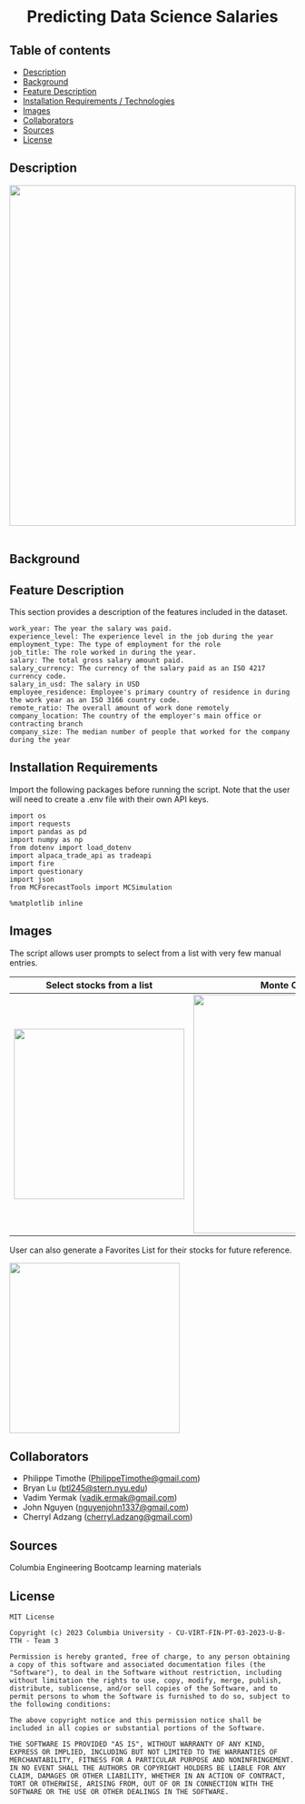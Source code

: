 <h1 align="center">Predicting Data Science Salaries</h1>

## Table of contents

- [Description](#description)
- [Background](#background)
- [Feature Description](#feature-description)
- [Installation Requirements / Technologies](#installation-requirements-technologies)
- [Images](#images)
- [Collaborators](#collaborators)
- [Sources](#sources)
- [License](#license)

## Description


<div align="center">
<img src="Images/Portfolio Planner.gif"  style="width: 100%; height: 600px; object-fit: none;">
</div>
<br/>

## Background


## Feature Description
This section provides a description of the features included in the dataset.
```
work_year: The year the salary was paid.
experience_level: The experience level in the job during the year
employment_type: The type of employment for the role
job_title: The role worked in during the year.
salary: The total gross salary amount paid.
salary_currency: The currency of the salary paid as an ISO 4217 currency code.
salary_in_usd: The salary in USD
employee_residence: Employee's primary country of residence in during the work year as an ISO 3166 country code.
remote_ratio: The overall amount of work done remotely
company_location: The country of the employer's main office or contracting branch
company_size: The median number of people that worked for the company during the year
```

## Installation Requirements
Import the following packages before running the script. Note that the user will need to create a .env file with their own API keys.
```
import os
import requests
import pandas as pd
import numpy as np
from dotenv import load_dotenv
import alpaca_trade_api as tradeapi
import fire
import questionary
import json
from MCForecastTools import MCSimulation

%matplotlib inline
```
## Images
The script allows user prompts to select from a list with very few manual entries.

| Select stocks from a list| Monte Carlo Simulation |
| :-----------------:| :-----------------:|
| <img src = "https://github.com/VadimYermak/Project-1/blob/main/Images/Stocks%20List.png" width="300">| <img src = "https://github.com/VadimYermak/Project-1/blob/main/Images/Monte%20Carlo%20Simulation.png" width="420"> |

User can also generate a Favorites List for their stocks for future reference.

<img src = "https://github.com/VadimYermak/Project-1/blob/main/Images/Favorites%20List.png" width="300">

## Collaborators
+ Philippe Timothe (PhilippeTimothe@gmail.com)
+ Bryan Lu (btl245@stern.nyu.edu)
+ Vadim Yermak (vadik.ermak@gmail.com)
+ John Nguyen (nguyenjohn1337@gmail.com)
+ Cherryl Adzang (cherryl.adzang@gmail.com)

## Sources
Columbia Engineering Bootcamp learning materials

## License

    MIT License

    Copyright (c) 2023 Columbia University - CU-VIRT-FIN-PT-03-2023-U-B-TTH - Team 3

    Permission is hereby granted, free of charge, to any person obtaining a copy of this software and associated documentation files (the "Software"), to deal in the Software without restriction, including without limitation the rights to use, copy, modify, merge, publish, distribute, sublicense, and/or sell copies of the Software, and to permit persons to whom the Software is furnished to do so, subject to the following conditions:

    The above copyright notice and this permission notice shall be included in all copies or substantial portions of the Software.

    THE SOFTWARE IS PROVIDED "AS IS", WITHOUT WARRANTY OF ANY KIND, EXPRESS OR IMPLIED, INCLUDING BUT NOT LIMITED TO THE WARRANTIES OF MERCHANTABILITY, FITNESS FOR A PARTICULAR PURPOSE AND NONINFRINGEMENT. IN NO EVENT SHALL THE AUTHORS OR COPYRIGHT HOLDERS BE LIABLE FOR ANY CLAIM, DAMAGES OR OTHER LIABILITY, WHETHER IN AN ACTION OF CONTRACT, TORT OR OTHERWISE, ARISING FROM, OUT OF OR IN CONNECTION WITH THE SOFTWARE OR THE USE OR OTHER DEALINGS IN THE SOFTWARE.
